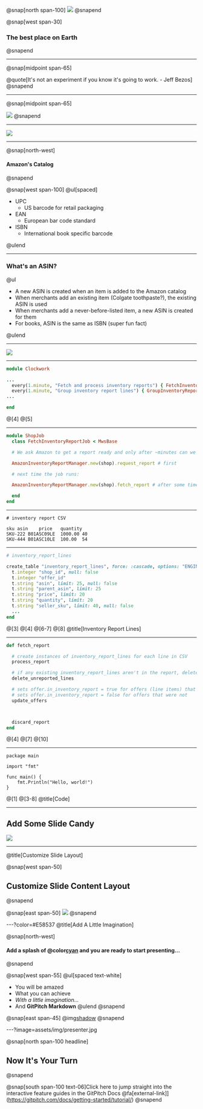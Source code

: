 @snap[north span-100]
![](assets/img/amazon.png)
@snapend

@snap[west span-30]

### The best place on Earth

@snapend

---

@snap[midpoint span-65]

@quote[It's not an experiment if you know it's going to work. - Jeff Bezos]
@snapend

---

@snap[midpoint span-65]

![](assets/img/account.jpg)
@snapend

---

![](assets/img/seller-central.jpg)

---

@snap[north-west]

#### Amazon's Catalog

@snapend

@snap[west span-100]
@ul[spaced]

- UPC
  - US barcode for retail packaging
- EAN
  - European bar code standard
- ISBN
  - International book specific barcode

@ulend

---

### What's an ASIN?

@ul

- A new ASIN is created when an item is added to the Amazon catalog
- When merchants add an existing item (Colgate toothpaste?), the existing ASIN is used
- When merchants add a never-before-listed item, a new ASIN is created for them
- For books, ASIN is the same as ISBN (super fun fact)

@ulend

---

![](assets/img/listings.png)

---

```ruby
module Clockwork

...
  every(1.minute, "Fetch and process inventory reports") { FetchInventoryReportJob.perform_async }
  every(1.minute, "Group inventory report lines") { GroupInventoryReportLinesJob.perform_async }
...

end
```

@[4]
@[5]

---

```ruby
module ShopJob
  class FetchInventoryReportJob < MwsBase

  # We ask Amazon to get a report ready and only after ~minutes can we fetch it

  AmazonInventoryReportManager.new(shop).request_report # first

  # next time the job runs:

  AmazonInventoryReportManager.new(shop).fetch_report # after some time

  end
end
```

---

```csv
# inventory report CSV

sku	asin	price	quantity
SKU-222	B01ASC09LE	1000.00	40
SKU-444	B01ASC10LE	100.00	54
```

---

```ruby
# inventory_report_lines

create_table "inventory_report_lines", force: :cascade, options: "ENGINE=InnoDB DEFAULT CHARSET=utf8mb4 COLLATE=utf8mb4_unicode_ci" do |t|
  t.integer "shop_id", null: false
  t.integer "offer_id"
  t.string "asin", limit: 25, null: false
  t.string "parent_asin", limit: 25
  t.string "price", limit: 20
  t.string "quantity", limit: 20
  t.string "seller_sku", limit: 40, null: false
  ...
end

```

@[3]
@[4]
@[6-7]
@[8]
@title[Inventory Report Lines]

---

```ruby
def fetch_report

  # create instances of inventory_report_lines for each line in CSV
  process_report

  # if any existing inventory_report_lines aren't in the report, delete them.
  delete_unreported_lines

  # sets offer.in_inventory_report = true for offers (line items) that were found
  # sets offer.in_inventory_report = false for offers that were not
  update_offers



  discard_report
end

```

@[4]
@[7]
@[10]

---

```
package main

import "fmt"

func main() {
    fmt.Println("Hello, world!")
}
```

@[1]
@[3-8]
@title[Code]

---

## Add Some Slide Candy

![](assets/img/presentation.png)

---

@title[Customize Slide Layout]

@snap[west span-50]

## Customize Slide Content Layout

@snapend

@snap[east span-50]
![](assets/img/presentation.png)
@snapend

---?color=#E58537
@title[Add A Little Imagination]

@snap[north-west]

#### Add a splash of @color[cyan](**color**) and you are ready to start presenting...

@snapend

@snap[west span-55]
@ul[spaced text-white]

- You will be amazed
- What you can achieve
- _With a little imagination..._
- And **GitPitch Markdown**
  @ulend
  @snapend

@snap[east span-45]
@img[shadow](assets/img/conference.png)
@snapend

---?image=assets/img/presenter.jpg

@snap[north span-100 headline]

## Now It's Your Turn

@snapend

@snap[south span-100 text-06]Click here to jump straight into the interactive feature guides in the GitPitch Docs @fa[external-link]](https://gitpitch.com/docs/getting-started/tutorial/)
@snapend
